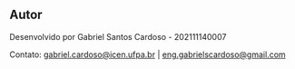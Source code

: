 ## Autor

Desenvolvido por Gabriel Santos Cardoso - 202111140007

Contato: gabriel.cardoso@icen.ufpa.br | eng.gabrielscardoso@gmail.com
